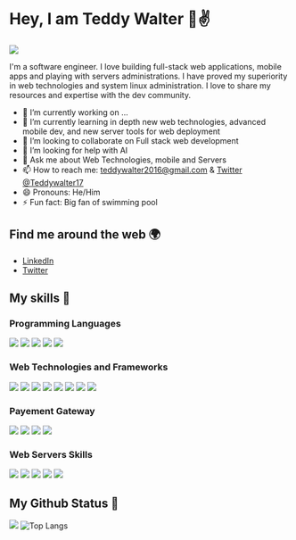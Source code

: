 # Hey, I am Teddy Walter 👋✌️

![](https://readme-typing-svg.herokuapp.com?font=Montserrat&color=3A9CDF&size=25&lines=I'm+a+software+developer;I'm+working+with+Linux+Servers)

I'm a software engineer. I love building full-stack web applications, mobile apps and playing with servers administrations. I have proved my superiority in web technologies and system linux administration. I love to share my resources and expertise with the dev community.

- 🔭 I’m currently working on ...
- 🌱 I’m currently learning in depth new web technologies, advanced mobile dev, and new server tools for web deployment
- 👯 I’m looking to collaborate on Full stack web development
- 🤔 I’m looking for help with AI
- 💬 Ask me about Web Technologies, mobile and Servers
- 📫 How to reach me: [teddywalter2016@gmail.com](mailto:teddywalter2016@gmail.com) & [Twitter @Teddywalter17](https://twitter.com/Teddywalter17)
- 😄 Pronouns: He/Him
- ⚡ Fun fact: Big fan of swimming pool

## Find me around the web 🌍

- [LinkedIn](https://www.linkedin.com/in/teddy-walter-394870197/)
- [Twitter](https://twitter.com/Teddywalter15)

## My skills 🚀

### Programming Languages

![](https://img.shields.io/badge/-HTML5-black?style=for-the-badge&logo=HTML5&logoColor=white)
![](https://img.shields.io/badge/-CSS3-red?style=for-the-badge&logo=CSS3&logoColor=white)
![](https://img.shields.io/badge/-JAVASCRIPT-blue?style=for-the-badge&logo=Javascript&logoColor=white)
![](https://img.shields.io/badge/-PHP-green?style=for-the-badge&logo=php&logoColor=white)
![](https://img.shields.io/badge/-PYTHON-blueviolet?style=for-the-badge&logo=Python&logoColor=white)

### Web Technologies and Frameworks

![](https://img.shields.io/badge/-ExpressJs-ff69b4?style=for-the-badge&logo=Node.js&logoColor=white)
![](https://img.shields.io/badge/-ExpressJs-ff69b4?style=for-the-badge&logo=Express&logoColor=white)
![](https://img.shields.io/badge/-REACT%20JS-red?style=for-the-badge&logo=React&logoColor=white)
![](https://img.shields.io/badge/-REACT%20NATIVE-red?style=for-the-badge&logo=React&logoColor=white)
![](https://img.shields.io/badge/-VUE%20JS-ff69b4?style=for-the-badge&logo=React&logoColor=white)
![](https://img.shields.io/badge/-DJANGO-success?style=for-the-badge&logo=Python&logoColor=white)
![](https://img.shields.io/badge/-DJANGO%20REST-brightgreen?style=for-the-badge&logo=Python&logoColor=white)
![](https://img.shields.io/badge/-CODEIGNITER%204-yellow?style=for-the-badge&logo=CodeIgniter&logoColor=white)

### Payement Gateway

![](https://img.shields.io/badge/-REVOLUT-primary?style=for-the-badge&logo=Revolut&logoColor=white)
![](https://img.shields.io/badge/-SQUARE-red?style=for-the-badge&logo=Square&logoColor=white)
![](https://img.shields.io/badge/-STRIPE-blue?style=for-the-badge&logo=Stripe&logoColor=white)
![](https://img.shields.io/badge/-FIRE-yellow?style=for-the-badge&logo=Fire&logoColor=white)

### Web Servers Skills

![](https://img.shields.io/badge/-NGINX-red?style=for-the-badge&logo=Nginx&logoColor=white)
![](https://img.shields.io/badge/-APACHE-blue?style=for-the-badge&logo=Apache&logoColor=white)
![](https://img.shields.io/badge/-SSL%20CONFIG-green?style=for-the-badge&logo=Ssl&logoColor=white)
![](https://img.shields.io/badge/-GUNICORN-yellow?style=for-the-badge&logo=gunicorn&logoColor=white)
![](https://img.shields.io/badge/-PM2-red?style=for-the-badge&logo=pm2&logoColor=white)

## My Github Status 🦸

![](https://github-readme-stats.vercel.app/api?username=ted1104&show_icons=true&theme=radical)
![Top Langs](https://github-readme-stats.vercel.app/api/top-langs/?username=ted1104&layout=compact&theme=onedark)

<!-- <p align='center'><img src='https://visitor-badge.laobi.icu/badge?page_id=ted1104'></p> -->
